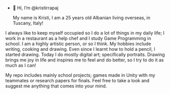 - 👋 Hi, I’m @kristirrapaj

  My name is Kristi, I am a 25 years old Albanian living overseas, in Tuscany, Italy!
  
I always like to keep myself occupied so I do a lot of things in my daily life; I work in a restaurant as a help chef and I study Game Programming in school.
I am a highly artistic person, or so I think. My hobbies include writing, cooking and drawing.
Even since I learnt how to hold a pencil, I started drawing. Today I do mostly digital art; specifically portraits. Drawing brings me joy in life and inspires me to feel and do better, so I try to do it as much as I can!

  My repo includes mainly school projects; games made in Unity with my teammates or research papers for finals.
Feel free to take a look and suggest me anything that comes into your mind.




